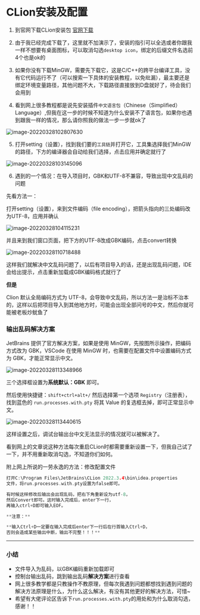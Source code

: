 # CLion安装及配置

1. 到官网下载CLion安装包 [官网下载](https://www.jetbrains.com/zh-cn/clion/download/#section=windows)

2. 由于我已经完成下载了，这里就不加演示了，安装的指引可以全选或者你跟我一样不想要有桌面图标，可以取消勾选`desktop icon`，绑定的后缀文件名选前4个也是ok的
3. 如果你没有下载MinGW，需要先下载它，这是C/C++的跨平台编译工具，没有它代码运行不了（可以搜索一下具体的安装教程，以免纰漏），最主要还是绑定环境变量路径，其他问题不大，下载路径直接放到D盘就好了，待会我们会用到
4. 看到网上很多教程都是说先安装插件`中文语言包`（Chinese（Simplified）Language）,但我在这一步的时候不知道为什么安装不了语言包，如果你也遇到跟我一样的情况，那么请你照我的做法一步一步就ok了

![image-20220328102807630](C:\Users\小楷\AppData\Roaming\Typora\typora-user-images\image-20220328102807630.png)



5. 打开setting（设置），找到我们要的`工具链`并打开它，工具集选择我们MinGW的路径，下方的编译器会自动给我们选择，点击应用并确定就行了

![image-20220328103145096](C:\Users\小楷\AppData\Roaming\Typora\typora-user-images\image-20220328103145096.png)



6. 遇到的一个情况：在导入项目时，GBK和UTF-8不兼容，导致出现中文乱码的问题

先看方法一：

打开setting（设置），来到文件编码（file encoding），把箭头指向的三处编码改为UTF-8，应用并确认

![image-20220328104115231](C:\Users\小楷\AppData\Roaming\Typora\typora-user-images\image-20220328104115231.png)

并且来到我们窗口页面，把下方的UTF-8改成GBK编码，点击convert转换

![image-20220328110718488](C:\Users\小楷\AppData\Roaming\Typora\typora-user-images\image-20220328110718488.png)

这样我们就解决中文乱码问题了，以后有项目导入的话，还是出现乱码问题，IDE会给出提示，点击重新加载成GBK编码格式就行了



**但是**

Clion 默认全局编码方式为 UTF-8，会导致中文乱码，所以方法一是治标不治本的，这样以后把项目导入到其他地方时，可能会出现全部问号的中文，然后你就可能被老板炒鱿鱼了



### **输出乱码解决方案**

JetBrains 提供了官方解决方案，如果是使用 MinGW，先按图所示操作，把编码方式改为 GBK，VSCode 在使用 MinGW 时，也需要在配置文件中设置编码方式为 GBK，才能正常显示中文。

![image-20220328113348966](C:\Users\小楷\AppData\Roaming\Typora\typora-user-images\image-20220328113348966.png)

三个选择框设置为**系统默认：GBK** 即可。

然后使用快捷键：`shift+ctrl+alt+/` 然后选择第一个选项 `Registry`（注册表），找到蓝色的 `run.processes.with.pty` 将其 Value 的复选框去掉，即可正常显示中文。

![image-20220328113440615](C:\Users\小楷\AppData\Roaming\Typora\typora-user-images\image-20220328113440615.png)



这样设置之后，调试台输出台中文无法显示的情况就可以被解决了。




看到网上的文章说这种方法每次重启CLion时都需要重新设置一下，但我自己试了一下，并不用重新取消勾选，不知道你们如何。

附上网上所说的一劳永逸的方法：修改配置文件

```c++
打开C:\Program Files\JetBrains\CLion 2022.3.4\bin\idea.properties
文件，将run.processes.with.pty设置为false即可。

有时候这样修改后输出会出现乱码，把右下角重新设为utf-8，
然后Convert即可。这时输入完成后，enter下一行，
再输入ctrl+D即可输入EOF。

**注意：**

**输入Ctrl+D一定要在输入完成后enter下一行后在行首输入Ctrl+D，
否则会造成某些输出中断，输出不完整！！！**
```
---

### 小结

- 文件导入为乱码，以GBK编码重新加载即可
- 控制台输出乱码，跳到输出乱码**解决方案**进行查看
- 网上很多教学都是只教操作不教原理，但每次我遇到问题都想找到遇到问题的解决方法原理是什么，为什么这么解决，有没有其他更好的解决方法，可惜~
- 希望有大佬评论区告诉下`run.processes.with.pty`的用处和为什么取消勾选，感谢！！

